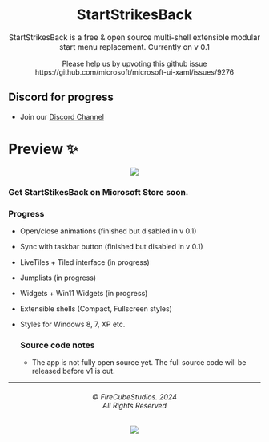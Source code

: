 <div align="center">
<h1>StartStrikesBack</h1>

<p style="font-size:15px;">StartStrikesBack is a free & open source multi-shell extensible modular start menu replacement. Currently on v 0.1</p>
Please help us by upvoting this github issue  https://github.com/microsoft/microsoft-ui-xaml/issues/9276
</div>

## Discord for progress
- Join our [Discord Channel](https://discord.gg/windows-apps-hub-714581497222398064)

  
# Preview ✨

<p align="center">
  <img align="center" src="https://media.discordapp.net/attachments/1078011572007477298/1198802724435808326/image.png?ex=65c03b0a&is=65adc60a&hm=d51fdfaf8beeea37b599f2c2455eb05f6251867ecfdead74f96485b8c0bf19c4&=&format=webp&quality=lossless&width=1318&height=1028">
  </p>

### Get StartStikesBack on Microsoft Store soon.


### Progress
- Open/close animations (finished but disabled in v 0.1)
- Sync with taskbar button (finished but disabled in v 0.1)
- LiveTiles + Tiled interface (in progress)
- Jumplists (in progress)
- Widgets + Win11 Widgets (in progress)
- Extensible shells (Compact, Fullscreen styles)
- Styles for Windows 8, 7, XP etc.


  ### Source code notes
  - The app is not fully open source yet. The full source code will be released before v1 is out.


<hr>
<h6 align="center">© FireCubeStudios. 2024
<br>
All Rights Reserved</h6>
<p align="center">
	<a href="https://github.com/FireCubeStudios/StartStrikesBack/blob/main/LICENSE"><img src="https://img.shields.io/static/v1.svg?style=for-the-badge&label=License&message=GPLv3&logoColor=d9e0ee&colorA=363a4f&colorB=b7bdf8"/></a>
</p>



